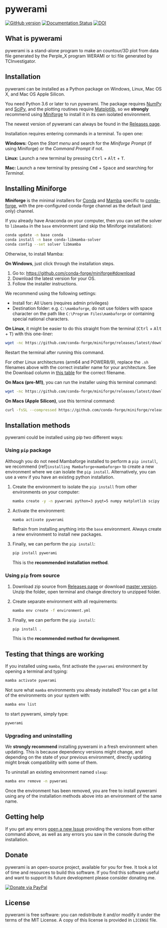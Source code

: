 # pywerami

[![GitHub version](https://badge.fury.io/gh/ondrolexa%2Fpywerami.svg)](https://badge.fury.io/gh/ondrolexa%2Fpywerami)
[![Documentation Status](https://readthedocs.org/projects/pywerami/badge/?version=latest)](https://readthedocs.org/projects/pywerami/?badge=latest)
[![DOI](https://zenodo.org/badge/46796466.svg)](https://zenodo.org/badge/latestdoi/46796466)

## What is pywerami

pywerami is a stand-alone program to make an countour/3D plot from data
file generated by the Perple_X program WERAMI or tci file generated by
TCInvestigator.

## Installation

pywerami can be installed as a Python package on Windows, Linux, Mac OS X, and Mac OS Apple Silicon.

You need Python 3.6 or later to run pywerami. The package requires [NumPy](https://numpy.org/) and [SciPy](https://www.scipy.org/), and the plotting routines require [Matplotlib](https://matplotlib.org/), so we **strongly** recommend using [Miniforge](https://mamba.readthedocs.io/en/latest/installation/mamba-installation.html) to install it in its own isolated environment.

The newest version of pywerami can always be found in the [Releases page](https://github.com/ondrolexa/pywerami/releases).

Installation requires entering commands in a terminal. To open one:

   **Windows:** Open the *Start menu* and search for the *Miniforge Prompt* (if using Miniforge) or the *Command Prompt* if not.

   **Linux:** Launch a new terminal by pressing <kbd>Ctrl</kbd> + <kbd>Alt</kbd> + <kbd>T</kbd>.

   **Mac:** Launch a new terminal by pressing <kbd>Cmd</kbd> + <kbd>Space</kbd> and searching for _Terminal_.


## Installing Miniforge

**Miniforge** is the minimal installers for [Conda](https://conda.io/) and [Mamba](https://github.com/mamba-org/mamba) specific to [conda-forge](https://conda-forge.org/), with the pre-configured conda-forge channel as the default (and only) channel.

If you already have Anaconda on your computer, then you can set the solver to `libmamba` in the `base` environment (and skip the Miniforge installation):

```bash
conda update -n base conda
conda install -n base conda-libmamba-solver
conda config --set solver libmamba
```

Otherwise, to install Mamba:

**On Windows**, just click through the installation steps.

1.  Go to: https://github.com/conda-forge/miniforge#download
2.  Download the latest version for your OS.
3.  Follow the installer instructions.

We recommend using the following settings:

- Install for: All Users (requires admin privileges)
- Destination folder: e.g. `C:\mambaforge`, do not use folders with space character on the path like `C:\Program Files\mambaforge` or containing special national characters.

**On Linux**, it might be easier to do this straight from the terminal (<kbd>Ctrl</kbd> + <kbd>Alt</kbd> + <kbd>T</kbd>) with this one-liner:

```bash
wget -nc https://github.com/conda-forge/miniforge/releases/latest/download/Mambaforge-Linux-x86_64.sh && bash Mambaforge-Linux-x86_64.sh -b && ~/mambaforge/bin/conda init bash
```

Restart the terminal after running this command.

For other Linux architectures (arm64 and POWER8/9), replace the `.sh` filenames above with the correct installer name for your architecture. See the Download column in [this table](https://github.com/conda-forge/miniforge#mambaforge) for the correct filename.


**On Macs (pre-M1)**, you can run the installer using this terminal command:

```bash
wget -nc https://github.com/conda-forge/miniforge/releases/latest/download/Miniforge3-MacOSX-x86_64.sh && bash Miniforge3-MacOSX-x86_64.sh -b && ~/mambaforge/bin/conda init zsh
```

**On Macs (Apple Silicon)**, use this terminal command:

```bash
curl -fsSL --compressed https://github.com/conda-forge/miniforge/releases/latest/download/Miniforge3-MacOSX-arm64.sh -o Miniforge3-MacOSX-arm64.sh && chmod +x Miniforge3-MacOSX-arm64.sh && ./Miniforge3-MacOSX-arm64.sh -b -p ~/mambaforge && rm Miniforge3-MacOSX-arm64.sh && ~/mambaforge/bin/conda init "$(basename "${SHELL}")" && source "$HOME/.$(basename "${SHELL}")rc"
```

## Installation methods

pywerami could be installed using pip two different ways:

### Using `pip` package

Although you do not need Mambaforge installed to perform a `pip install`, we recommend {ref}`installing Mambaforge<mambaforge>` to create a new environment where we can isolate the `pip install`. Alternatively, you can use a venv if you have an existing python installation.

1. Create the environment to isolate the `pip install` from other environments on your computer:

   ```bash
   mamba create -y -n pywerami python=3 pyqt=5 numpy matplotlib scipy
   ```

2. Activate the environment:

   ```bash
   mamba activate pywerami
   ```

   Refrain from installing anything into the `base` environment. Always create a new environment to install new packages.

3. Finally, we can perform the `pip install`:

   ```bash
   pip install pywerami
   ```

   This is the **recommended installation method**.

### Using `pip` from source

1. Download zip source from [Releases page](https://github.com/ondrolexa/pywerami/releases) or download [master version](https://github.com/ondrolexa/pywerami/archive/refs/heads/master.zip). Unzip the folder, open terminal and change directory to unzipped folder.

2. Create separate environment with all requirements:

   ```bash
   mamba env create -f environment.yml
   ```

3. Finally, we can perform the `pip install`:

   ```bash
   pip install .
   ```

   This is the **recommended method for development**.

## Testing that things are working

If you installed using `mamba`, first activate the `pywerami` environment by opening a terminal and typing:

```bash
mamba activate pywerami
```

Not sure what `mamba` environments you already installed? You can get a list of the environments on your system with:

```bash
mamba env list
```

to start pywerami, simply type:

```bash
pywerami
```

### Upgrading and uninstalling

We **strongly recommend** installing pywerami in a fresh environment when updating. This is because dependency versions might change, and depending on the state of your previous environment, directly updating might break compatibility with some of them.

To uninstall an existing environment named `sleap`:

```bash
mamba env remove -n pywerami
```

Once the environment has been removed, you are free to install pywerami using any of the installation methods above into an environment of the same name.

## Getting help

If you get any errors [open a new Issue](https://github.com/ondrolexa/pywerami/issues) providing the versions from either command above, as well as any errors you saw in the console during the installation.

## Donate

pywerami is an open-source project, available for you for free. It took a lot of time and resources to build this software. If you find this software useful and want to support its future development please consider donating me.

[![Donate via PayPal](https://www.paypalobjects.com/en_US/i/btn/btn_donateCC_LG.gif)](https://www.paypal.com/cgi-bin/webscr?cmd=_donations&business=QTYZWVUNDUAH8&item_name=pywerami+development+donation&currency_code=EUR&source=url)

## License

pywerami is free software: you can redistribute it and/or modify it under the terms of the MIT License. A copy of this license is provided in ``LICENSE`` file.
